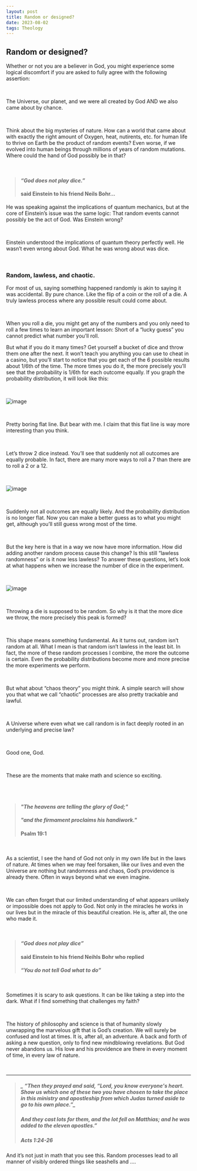 ```yaml
---
layout: post
title: Random or designed?
date: 2023-08-02 
tags: Theology
---
```

## Random or designed?


Whether or not you are a believer in God, you might experience some logical discomfort if you are asked to fully agree with the following assertion:

<br>

The Universe, our planet, and we were all created by God 
AND we also came about by chance. 

<br>

Think about the big mysteries of nature. How can a world that came about with exactly the right amount of Oxygen, heat, nutirents, etc. for human life to thrive on Earth be the product of random events? Even worse, if we evolved into human beings through millions of years of random mutations. Where could the hand of God possibly be in that? 

<br>

> #### _“God does not play dice.”_
> #### said Einstein to his friend Neils Bohr...

He was speaking against the implications of quantum mechanics, but at the core of Einstein’s issue was the same logic: That random events cannot possibly be the act of God. Was Einstein wrong?

<br>

Einstein understood the implications of quantum theory perfectly well. He wasn’t even wrong about God. What he was wrong about was dice.  

<br>

### Random, lawless, and chaotic.


For most of us, saying something happened randomly is akin to saying it was accidental. By pure chance. Like the flip of a coin or the roll of a die. A truly lawless process where any possible result could come about. 

<br>

When you roll a die, you might get any of the numbers and you only need to roll a few times to learn an important lesson: Short of a “lucky guess” you cannot predict what number you’ll roll. 

But what if you do it many times? Get yourself a bucket of dice and throw them one after the next. It won’t teach you anything you can use to cheat in a casino, but you’ll start to notice that you get each of the 6 possible results about 1/6th of the time. The more times you do it, the more precisely you’ll see that the probability is 1/6th for each outcome equally. If you graph the probability distribution, it will look like this: 

<br>

![image](https://github.com/FernandaPsihas/FernandaPsihas.github.io/blob/main/_posts/img/diceprob1.png?raw=true)

<br>


Pretty boring flat line. But bear with me. I claim that this flat line is way more interesting than you think. 

<br>

Let’s throw 2 dice instead. You’ll see that suddenly not all outcomes are equally probable. 
In fact, there are many more ways to roll a 7 than there are to roll a 2 or a 12. 

<br>

![image](https://github.com/FernandaPsihas/FernandaPsihas.github.io/blob/main/_posts/img/dice.png?raw=true)


<br>

Suddenly not all outcomes are equally likely. And the probability distribution is no longer flat. Now you can make a better guess as to what you might get, although you’ll still guess wrong most of the time. 

<br>

But the key here is that in a way we now have more information. How did adding another random process cause this change? Is this still “lawless randomness” or is it now less lawless? To answer these questions, let’s look at what happens when we increase the number of dice in the experiment. 

<br>

![image](https://github.com/FernandaPsihas/FernandaPsihas.github.io/blob/main/_posts/img/diceprob.gif?raw=true)

<br>

Throwing a die is supposed to be random. So why is it that the more dice we throw, the more precisely this peak is formed? 

<br>

This shape means something fundamental. As it turns out,  random isn’t random at all. What I mean is that random isn’t lawless in the least bit. In fact, the more of these random processes I combine, the more the outcome is certain. Even the probability distributions become more and more precise the more experiments we perform. 

<br>

But what about “chaos theory” you might think. A simple search will show you that what we call “chaotic” processes are also pretty trackable and lawful. 

<br>


A Universe where even what we call random is in fact deeply rooted in an underlying and precise law? 

<br>

Good one, God. 

<br>

These are the moments that make math and science so exciting. 

<br>


<br>

> #### _"The heavens are telling the glory of God;"_
> #### _"and the firmament proclaims his handiwork."_
> ####                                 Psalm 19:1
<br>



As a scientist, I see the hand of God not only in my own life but in the laws of nature. At times when we may feel forsaken, like our lives and even the Universe are nothing but randomness and chaos, God’s providence is already there. Often in ways beyond what we even imagine. 


<br>

We can often forget that our limited understanding of what appears unlikely or impossible does not apply to God. Not only in the miracles he works in our lives but in the miracle of this beautiful creation. He is, after all, the one who made it. 

<br>

> #### _“God does not play dice”_
> #### said Einstein to his friend Neihls Bohr who replied
> #### _“You do not tell God what to do”_

<br>

Sometimes it is scary to ask questions. It can be like taking a step into the dark. What if I find something that challenges my faith? 

<br>


The history of philosophy and science is that of humanity slowly unwrapping the marvelous gift that is God’s creation. We will surely be confused and lost at times.  It is, after all, an adventure. A back and forth of asking a new question, only to find new mindblowing revelations. But God never abandons us. His love and his providence are there in every moment of time, in every law of nature. 

<br>

____________________

> ##### _ “Then they prayed and said, “Lord, you know everyone's heart. Show us which one of these two you have chosen to take the place in this ministry and apostleship from which Judas turned aside to go to his own place.”_
> ##### _And they cast lots for them, and the lot fell on Matthias; and he was added to the eleven apostles.”_
> ##### ‭‭Acts‬ ‭1‬:‭24‬-‭26‬ ‭



And it’s not just in math that you see this. Random processes lead to all manner of visibly ordered things like seashells and …. 


















